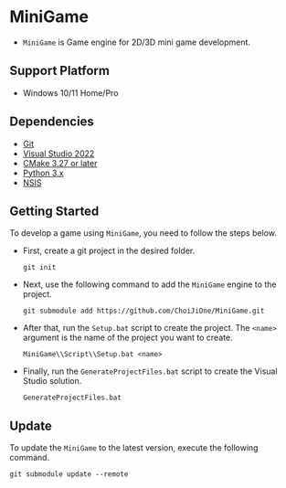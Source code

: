# MiniGame
- `MiniGame` is Game engine for 2D/3D mini game development.

## Support Platform
- Windows 10/11 Home/Pro

## Dependencies
- [Git](https://git-scm.com/)
- [Visual Studio 2022](https://visualstudio.microsoft.com/ko/)
- [CMake 3.27 or later](https://cmake.org/)
- [Python 3.x](https://www.python.org/)
- [NSIS](https://nsis.sourceforge.io/Download)

## Getting Started

To develop a game using `MiniGame`, you need to follow the steps below.

- First, create a git project in the desired folder.
  ```
  git init
  ```
- Next, use the following command to add the `MiniGame` engine to the project.
  ```
  git submodule add https://github.com/ChoiJiOne/MiniGame.git
  ```
- After that, run the `Setup.bat` script to create the project. The `<name>` argument is the name of the project you want to create.
  ```
  MiniGame\\Script\\Setup.bat <name>
  ```
- Finally, run the `GenerateProjectFiles.bat` script to create the Visual Studio solution.
  ```
  GenerateProjectFiles.bat
  ```

## Update

To update the `MiniGame` to the latest version, execute the following command.

```
git submodule update --remote
```
